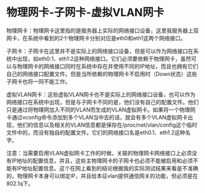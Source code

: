 # 物理网卡-子网卡-虚拟VLAN网卡
物理网卡：物理网卡这里指的是服务器上实际的网络接口设备，这里我服务器上双网卡，在系统中看到的2个物理网卡分别对应是eth0和eth1这两个网络接口。
 
子网卡：子网卡在这里并不是实际上的网络接口设备，但是可以作为网络接口在系统中出现，如eth0:1、eth1:2这种网络接口。它们必须要依赖于物理网卡，虽然可以与物理网卡的网络接口同时在系统中存在并使用不同的IP地址，而且也拥有它们自己的网络接口配置文件。但是当所依赖的物理网卡不启用时（Down状态）这些子网卡也将一同不能工作。
 
虚拟VLAN网卡：这些虚拟VLAN网卡也不是实际上的网络接口设备，也可以作为网络接口在系统中出现，但是与子网卡不同的是，他们没有自己的配置文件。他们只是通过将物理网加入不同的VLAN而生成的VLAN虚拟网卡。如果将一个物理网卡通过vconfig命令添加到多个VLAN当中去的话，就会有多个VLAN虚拟网卡出现，他们的信息以及相关的VLAN信息都是保存在/proc/net/vlan/config这个临时文件中的，而没有独自的配置文件。它们的网络接口名是eth0.1、eth1.2这种名字。

注意：当需要启用VLAN虚拟网卡工作的时候，关联的物理网卡网络接口上必须没有IP地址的配置信息，并且，这些主物理网卡的子网卡也必须不能被启用和必须不能有IP地址配置信息。这个在网上看到的结论根据我的实际测试结果来看是不准确的，物理网卡本身可以绑定IP，并且给本征vlan提供通信网关的功能，但必须是在802.1q下。